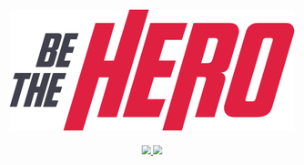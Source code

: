 <h1 align="center">
 <img src="frontend/src/assets/logo.svg" />
</h1>

<p align="center">
 
 <a href="https://www.linkedin.com/in/vitor-pereira-309a7319b/">
    <img src="https://img.shields.io/badge/Made%20By-VitorPereira-red" />
 </a>
 
 <img src="https://img.shields.io/github/repo-size/vitorpedeo/semana-omnistack-11" />
 
</p>

